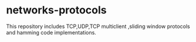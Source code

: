 # networks-protocols
This repository includes TCP,UDP,TCP multiclient ,sliding window protocols and hamming code implementations. 
